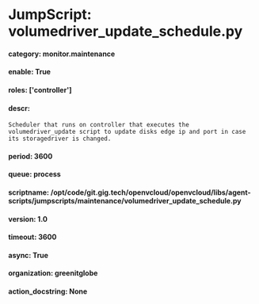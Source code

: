 
# JumpScript: volumedriver_update_schedule.py
        
#### category: monitor.maintenance
#### enable: True
#### roles: ['controller']
#### descr: 
```
Scheduler that runs on controller that executes the volumedriver_update script to update disks edge ip and port in case its storagedriver is changed.

```
#### period: 3600
#### queue: process
#### scriptname: /opt/code/git.gig.tech/openvcloud/openvcloud/libs/agent-scripts/jumpscripts/maintenance/volumedriver_update_schedule.py
#### version: 1.0
#### timeout: 3600
#### async: True
#### organization: greenitglobe
#### action_docstring: None
